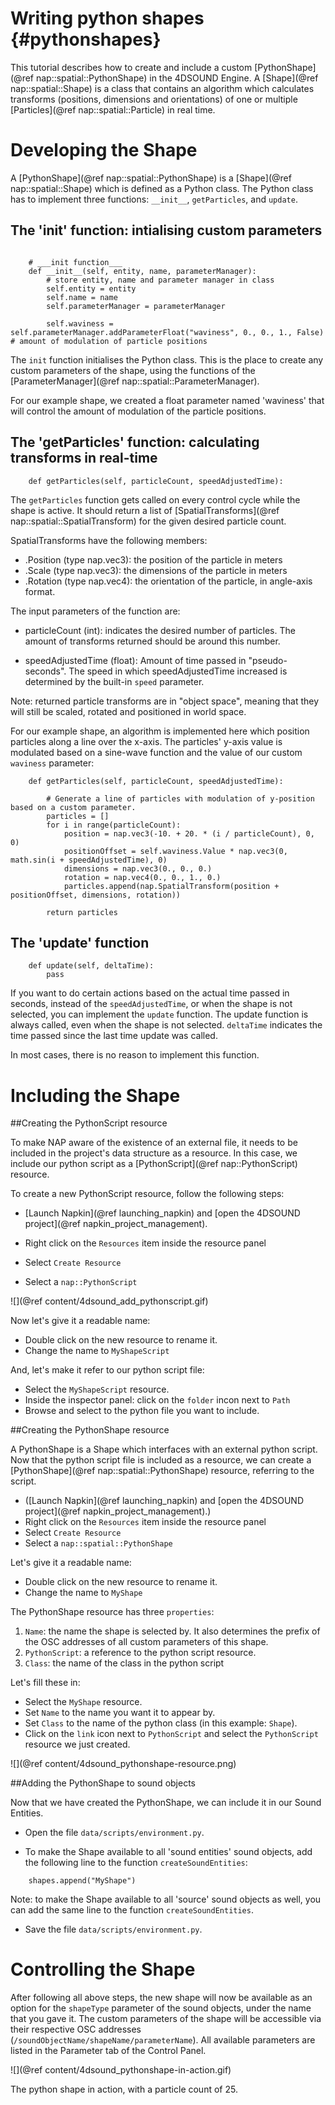 Writing python shapes {#pythonshapes}
=======================


This tutorial describes how to create and include a custom [PythonShape](@ref nap::spatial::PythonShape) in the 4DSOUND Engine. A [Shape](@ref nap::spatial::Shape) is a class that contains an algorithm which calculates transforms (positions, dimensions and orientations) of one or multiple [Particles](@ref nap::spatial::Particle) in real time. 

# Developing the Shape


A [PythonShape](@ref nap::spatial::PythonShape) is a [Shape](@ref nap::spatial::Shape) which is defined as a Python class. The Python class has to implement three functions: `__init__`, `getParticles`, and `update`.

## The 'init' function: intialising custom parameters

~~~{py}

    # ___init function___
    def __init__(self, entity, name, parameterManager):
        # store entity, name and parameter manager in class
        self.entity = entity
        self.name = name
        self.parameterManager = parameterManager

        self.waviness = self.parameterManager.addParameterFloat("waviness", 0., 0., 1., False) # amount of modulation of particle positions

~~~

The `init` function initialises the Python class. This is the place to create any custom parameters of the shape, using the functions of the [ParameterManager](@ref nap::spatial::ParameterManager).

For our example shape, we created a float parameter named 'waviness' that will control the amount of modulation of the particle positions. 

## The 'getParticles' function: calculating transforms in real-time


~~~{py}
    def getParticles(self, particleCount, speedAdjustedTime):

~~~

The `getParticles` function gets called on every control cycle while the shape is active. It should return a list of [SpatialTransforms](@ref nap::spatial::SpatialTransform) for the given desired particle count. 

SpatialTransforms have the following members:

- .Position (type nap.vec3): the position of the particle in meters
- .Scale (type nap.vec3): the dimensions of the particle in meters
- .Rotation (type nap.vec4): the orientation of the particle, in angle-axis format.


The input parameters of the function are:

- particleCount (int): indicates the desired number of particles. The amount of transforms returned should be around this number.

- speedAdjustedTime (float): Amount of time passed in "pseudo-seconds". The speed in which speedAdjustedTime increased is determined by the built-in `speed` parameter.

Note: returned particle transforms are in "object space", meaning that they will still be scaled, rotated and positioned in world space.


For our example shape, an algorithm is implemented here which position particles along a line over the x-axis. The particles' y-axis value is modulated based on a sine-wave function and the value of our custom `waviness` parameter:

~~~{py}
    def getParticles(self, particleCount, speedAdjustedTime):

        # Generate a line of particles with modulation of y-position based on a custom parameter.
        particles = []
        for i in range(particleCount):
            position = nap.vec3(-10. + 20. * (i / particleCount), 0, 0)
            positionOffset = self.waviness.Value * nap.vec3(0, math.sin(i + speedAdjustedTime), 0)
            dimensions = nap.vec3(0., 0., 0.)
            rotation = nap.vec4(0., 0., 1., 0.)
            particles.append(nap.SpatialTransform(position + positionOffset, dimensions, rotation))

        return particles
~~~

## The 'update' function

~~~{py}
    def update(self, deltaTime):
        pass
~~~

If you want to do certain actions based on the actual time passed in seconds, instead of the `speedAdjustedTime`, or when the shape is not selected, you can implement the `update` function. The update function is always called, even when the shape is not selected. `deltaTime` indicates the time passed since the last time update was called. 

In most cases, there is no reason to implement this function.




# Including the Shape






##Creating the PythonScript resource

To make NAP aware of the existence of an external file, it needs to be included in the project's data structure as a resource. In this case, we include our python script as a [PythonScript](@ref nap::PythonScript) resource.

To create a new PythonScript resource, follow the following steps:

- [Launch Napkin](@ref launching_napkin) and [open the 4DSOUND project](@ref napkin_project_management).


- Right click on the `Resources` item inside the resource panel
- Select `Create Resource`
- Select a `nap::PythonScript`

![](@ref content/4dsound_add_pythonscript.gif)

Now let's give it a readable name:

- Double click on the new resource to rename it.
- Change the name to `MyShapeScript`

And, let's make it refer to our python script file:

- Select the 	`MyShapeScript` resource.
- Inside the inspector panel: click on the `folder` incon next to `Path`
- Browse and select to the python file you want to include. 


##Creating the PythonShape resource

A PythonShape is a Shape which interfaces with an external python script. Now that the python script file is included as a resource, we can create a [PythonShape](@ref nap::spatial::PythonShape) resource, referring to the script.

- ([Launch Napkin](@ref launching_napkin) and [open the 4DSOUND project](@ref napkin_project_management).)
- Right click on the `Resources` item inside the resource panel
- Select `Create Resource`
- Select a `nap::spatial::PythonShape`

Let's give it a readable name:

- Double click on the new resource to rename it.
- Change the name to `MyShape`

The PythonShape resource has three `properties`:


1. `Name`: the name the shape is selected by. It also determines the prefix of the OSC addresses of all custom parameters of this shape.
2. `PythonScript`: a reference to the python script resource.
3. `Class`: the name of the class in the python script


Let's fill these in:

- Select the 	`MyShape` resource.
- Set `Name` to the name you want it to appear by.
- Set `Class` to the name of the python class (in this example: `Shape`).
- Click on the `link` icon next to `PythonScript` and select the `PythonScript` resource we just created.

![](@ref content/4dsound_pythonshape-resource.png)



##Adding the PythonShape to sound objects

Now that we have created the PythonShape, we can include it in our Sound Entities.

- Open the file `data/scripts/environment.py`.


- To make the Shape available to all 'sound entities' sound objects, add the following line to the function `createSoundEntities`:

~~~{py}
    shapes.append("MyShape")
~~~

Note: to make the Shape available to all 'source' sound objects as well, you can add the same line to the function `createSoundEntities`.


- Save the file `data/scripts/environment.py`.


# Controlling the Shape


After following all above steps, the new shape will now be available as an option for the `shapeType` parameter of the sound objects, under the name that you gave it. The custom parameters of the shape will be accessible via their respective OSC addresses (`/soundObjectName/shapeName/parameterName`). All available parameters are listed in the Parameter tab of the Control Panel.


![](@ref content/4dsound_pythonshape-in-action.gif)

The python shape in action, with a particle count of 25.